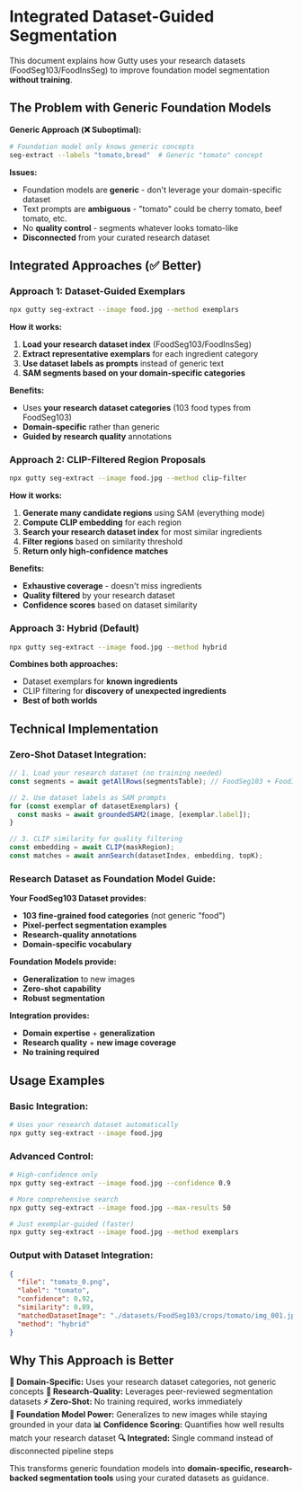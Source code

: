 # Integrated Dataset-Guided Segmentation

This document explains how Gutty uses your research datasets (FoodSeg103/FoodInsSeg) to improve foundation model segmentation **without training**.

## The Problem with Generic Foundation Models

**Generic Approach (❌ Suboptimal):**
```bash
# Foundation model only knows generic concepts
seg-extract --labels "tomato,bread"  # Generic "tomato" concept
```

**Issues:**
- Foundation models are **generic** - don't leverage your domain-specific dataset
- Text prompts are **ambiguous** - "tomato" could be cherry tomato, beef tomato, etc.
- No **quality control** - segments whatever looks tomato-like
- **Disconnected** from your curated research dataset

## Integrated Approaches (✅ Better)

### **Approach 1: Dataset-Guided Exemplars**
```bash
npx gutty seg-extract --image food.jpg --method exemplars
```

**How it works:**
1. **Load your research dataset index** (FoodSeg103/FoodInsSeg)
2. **Extract representative exemplars** for each ingredient category
3. **Use dataset labels as prompts** instead of generic text
4. **SAM segments based on your domain-specific categories**

**Benefits:**
- Uses **your research dataset categories** (103 food types from FoodSeg103)
- **Domain-specific** rather than generic
- **Guided by research quality** annotations

### **Approach 2: CLIP-Filtered Region Proposals**
```bash
npx gutty seg-extract --image food.jpg --method clip-filter
```

**How it works:**
1. **Generate many candidate regions** using SAM (everything mode)
2. **Compute CLIP embedding** for each region
3. **Search your research dataset index** for most similar ingredients
4. **Filter regions** based on similarity threshold
5. **Return only high-confidence matches**

**Benefits:**
- **Exhaustive coverage** - doesn't miss ingredients
- **Quality filtered** by your research dataset
- **Confidence scores** based on dataset similarity

### **Approach 3: Hybrid (Default)**
```bash
npx gutty seg-extract --image food.jpg --method hybrid
```

**Combines both approaches:**
- Dataset exemplars for **known ingredients**
- CLIP filtering for **discovery of unexpected ingredients**
- **Best of both worlds**

## Technical Implementation

### **Zero-Shot Dataset Integration:**

```typescript
// 1. Load your research dataset (no training needed)
const segments = await getAllRows(segmentsTable); // FoodSeg103 + FoodInsSeg

// 2. Use dataset labels as SAM prompts
for (const exemplar of datasetExemplars) {
  const masks = await groundedSAM2(image, [exemplar.label]);
}

// 3. CLIP similarity for quality filtering
const embedding = await CLIP(maskRegion);
const matches = await annSearch(datasetIndex, embedding, topK);
```

### **Research Dataset as Foundation Model Guide:**

**Your FoodSeg103 Dataset provides:**
- **103 fine-grained food categories** (not generic "food")
- **Pixel-perfect segmentation examples** 
- **Research-quality annotations**
- **Domain-specific vocabulary**

**Foundation Models provide:**
- **Generalization** to new images
- **Zero-shot capability** 
- **Robust segmentation**

**Integration provides:**
- **Domain expertise** + **generalization**
- **Research quality** + **new image coverage**
- **No training required**

## Usage Examples

### **Basic Integration:**
```bash
# Uses your research dataset automatically
npx gutty seg-extract --image food.jpg
```

### **Advanced Control:**
```bash
# High-confidence only
npx gutty seg-extract --image food.jpg --confidence 0.9

# More comprehensive search  
npx gutty seg-extract --image food.jpg --max-results 50

# Just exemplar-guided (faster)
npx gutty seg-extract --image food.jpg --method exemplars
```

### **Output with Dataset Integration:**
```json
{
  "file": "tomato_0.png",
  "label": "tomato", 
  "confidence": 0.92,
  "similarity": 0.89,
  "matchedDatasetImage": "./datasets/FoodSeg103/crops/tomato/img_001.jpg",
  "method": "hybrid"
}
```

## Why This Approach is Better

**🎯 Domain-Specific:** Uses your research dataset categories, not generic concepts
**🔬 Research-Quality:** Leverages peer-reviewed segmentation datasets
**⚡ Zero-Shot:** No training required, works immediately  
**🧠 Foundation Model Power:** Generalizes to new images while staying grounded in your data
**📊 Confidence Scoring:** Quantifies how well results match your research dataset
**🔍 Integrated:** Single command instead of disconnected pipeline steps

This transforms generic foundation models into **domain-specific, research-backed segmentation tools** using your curated datasets as guidance.